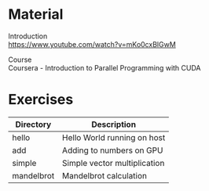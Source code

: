 # Material

Introduction  
https://www.youtube.com/watch?v=mKo0cxBlGwM

Course  
Coursera - Introduction to Parallel Programming with CUDA

# Exercises

| Directory  | Description                  |
| ---------- | ---------------------------- |
| hello      | Hello World running on host  |
| add        | Adding to numbers on GPU     |
| simple     | Simple vector multiplication |
| mandelbrot | Mandelbrot calculation       |
